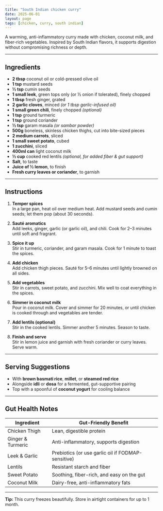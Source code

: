 ```yaml
---
title: "South Indian chicken curry"
date: 2025-06-01
layout: page
tags: [chicken, curry, south indian]
---
```


A warming, anti-inflammatory curry made with chicken, coconut milk, and fiber-rich vegetables. Inspired by South Indian flavors, it supports digestion without compromising richness or depth.

---

## Ingredients

- **2 tbsp** coconut oil or cold-pressed olive oil  
- **1 tsp** mustard seeds  
- **½ tsp** cumin seeds  
- **1 small leek**, green tops only (or ½ onion if tolerated), finely chopped  
- **1 tbsp** fresh ginger, grated  
- **2 garlic cloves**, minced *(or 1 tbsp garlic-infused oil)*  
- **1 small green chili**, finely chopped *(optional)*  
- **1 tsp** ground turmeric  
- **1 tsp** ground coriander  
- **½ tsp** garam masala *(or sambar powder)*  
- **500g** boneless, skinless chicken thighs, cut into bite-sized pieces  
- **2 medium carrots**, sliced  
- **1 small sweet potato**, cubed  
- **1 zucchini**, sliced  
- **400ml can** light coconut milk  
- **½ cup** cooked red lentils *(optional, for added fiber & gut support)*  
- **Salt**, to taste  
- **Juice of ½ lemon**, to finish  
- **Fresh curry leaves or coriander**, to garnish

---

## Instructions

1. **Temper spices**  
   In a large pan, heat oil over medium heat. Add mustard seeds and cumin seeds; let them pop (about 30 seconds).

2. **Sauté aromatics**  
   Add leeks, ginger, garlic (or garlic oil), and chili. Cook for 2–3 minutes until soft and fragrant.

3. **Spice it up**  
   Stir in turmeric, coriander, and garam masala. Cook for 1 minute to toast the spices.

4. **Add chicken**  
   Add chicken thigh pieces. Sauté for 5–6 minutes until lightly browned on all sides.

5. **Add vegetables**  
   Stir in carrots, sweet potato, and zucchini. Mix well to coat everything in the spices.

6. **Simmer in coconut milk**  
   Pour in coconut milk. Cover and simmer for 20 minutes, or until chicken is cooked through and vegetables are tender.

7. **Add lentils (optional)**  
   Stir in the cooked lentils. Simmer another 5 minutes. Season to taste.

8. **Finish and serve**  
   Stir in lemon juice and garnish with fresh coriander or curry leaves. Serve warm.

---

## Serving Suggestions

- With **brown basmati rice**, **millet**, or **steamed red rice**
- Alongside **idli** or **dosa** for a fermented, gut-supportive pairing
- Top with a spoonful of **coconut yogurt** for cooling balance

---

## Gut Health Notes

| Ingredient         | Gut-Friendly Benefit                            |
|-------------------|--------------------------------------------------|
| Chicken Thigh      | Lean, digestible protein                        |
| Ginger & Turmeric  | Anti-inflammatory, supports digestion           |
| Leek & Garlic      | Prebiotics (or use garlic oil if FODMAP-sensitive) |
| Lentils            | Resistant starch and fiber                      |
| Sweet Potato       | Soothing, fiber-rich, and easy on the gut       |
| Coconut Milk       | Dairy-free, anti-inflammatory fats              |

---

**Tip:** This curry freezes beautifully. Store in airtight containers for up to 1 month.
